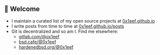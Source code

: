 ## 👋 **Welcome**
* I maintain a curated list of my open source projects at [0x1eef.github.io](https://0x1eef.github.io)
* I write posts from time to time at [0x1eef.github.io/posts](https://0x1eef.github.io/posts)
* Git is decentralized and so am I. Find me elsewhere:
  - [gitlab.com/@ox1eef](https://gitlab.com/0x1eef)
  - [bsd.cafe/@0x1eef](https://bsd.cafe/0x1eef)
  - [hardenedbsd.org/@0x1eef](https://git.hardenedbsd.org/0x1eef)
